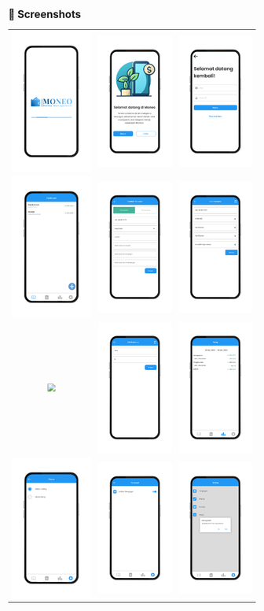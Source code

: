 ## 📸 Screenshots
||||
|:----------------------------------------:|:-----------------------------------------:|:-----------------------------------------: |
| ![](Media/1.SplashScreen.png) | ![](Media/2.Onboarding.png) | ![](Media/3.LoginScreen.png) | ![](Media/4.RegistrasiScreen.png) |
| ![](Media/5.TransactionScreen.png) | ![](Media/6.AddTransactionScreen.png) | ![](Media/7.EditTransactionScreen.png) | ![](Media/8.RekeningScreen.png) |
| ![](Media/9.AddRekeningScreen.png) | ![](Media/10.EditRekeningScreen.png) | ![](Media/11.RekapScreen.png) | ![](Media/12.SettingsScreen.png) |
| ![](Media/13.ThemaScreen.png) | ![](Media/14.ReminderScreen.png) | ![](Media/15.LogoutScreen.png) | ![](Media/16.Notifikasiaktif.png) |
